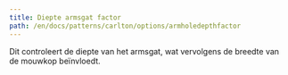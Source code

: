 ```yaml
---
title: Diepte armsgat factor
path: /en/docs/patterns/carlton/options/armholedepthfactor
---
```


Dit controleert de diepte van het armsgat, wat vervolgens de breedte van de mouwkop beïnvloedt.
